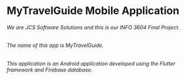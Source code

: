 # MyTravelGuide Mobile Application

###### We are JCS Software Solutions and this is our INFO 3604 Final Project.

###### The name of this app is MyTravelGuide.
###### This application is an Android application developed using the Flutter framework and Firebase database.
